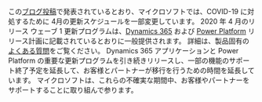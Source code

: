 この[ブログ投稿](https://aka.ms/covid19Blog)で発表されているとおり、マイクロソフトでは、COVID-19 に対処するために 4月の更新スケジュールを一部変更しています。 2020 年 4 月のリリース ウェーブ 1 更新プログラムは、[Dynamics 365](https://aka.ms/Dynamics365ReleasePlan) および [Power Platform](https://aka.ms/PowerPlatformReleasePlan) リリース計画に記載されているとおりに一般提供されます。 詳細は、製品固有の[よくある質問](https://aka.ms/EarlyAccessFAQ)をご覧ください。 Dynamics 365 アプリケーションと Power Platform の重要な更新プログラムを引き続きリリースし、一部の機能のサポート終了予定を延長して、お客様とパートナーが移行を行うための時間を延長しています。 マイクロソフトは、これらの不確実な期間中、お客様やパートナーをサポートすることに取り組んで参ります。